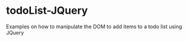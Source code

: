 todoList-JQuery
===============

Examples on how to manipulate the DOM to add items to a todo list using JQuery
